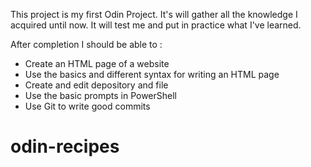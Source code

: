 This project is my first Odin Project. 
It's will gather all the knowledge I acquired until now. 
It will test me and put in practice what I've learned. 

After completion I should be able to : 
- Create an HTML page of a website 
- Use the basics and different syntax for writing an HTML page
- Create and edit depository and file 
- Use the basic prompts in PowerShell
- Use Git to write good commits


# odin-recipes